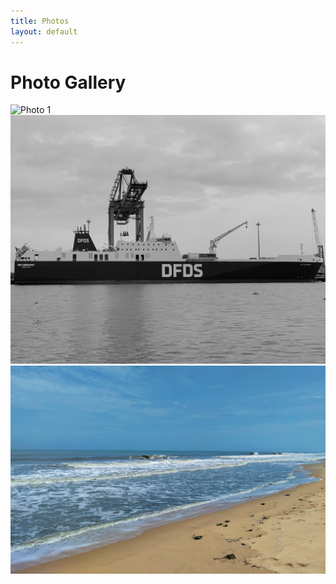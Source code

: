 ```yaml
---
title: Photos
layout: default
---
```


# Photo Gallery

<div class="gallery">
  <img src="/assets/photos/photo1.jpg" alt="Photo 1">
  <img src="/assets/photos/photo2.jpg" alt="Photo 2">
  <img src="/assets/photos/photo3.jpg" alt="Photo 3">
</div>
